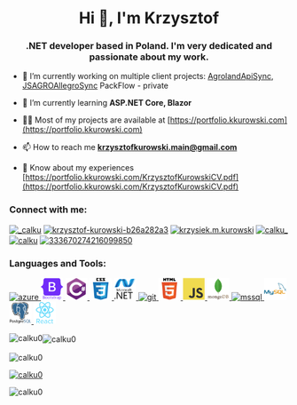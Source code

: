<h1 align="center">Hi 👋, I'm Krzysztof</h1>
<h3 align="center">.NET developer based in Poland. I'm very dedicated and passionate about my work.</h3>

- 🔭 I’m currently working on multiple client projects: [AgrolandApiSync](https://github.com/calKU0/TeachagroApiSync), [JSAGROAllegroSync](https://github.com/calKU0/JSAGROAllegroSync) PackFlow - private

- 🌱 I’m currently learning **ASP.NET Core, Blazor**

- 👨‍💻 Most of my projects are available at [https://portfolio.kkurowski.com](https://portfolio.kkurowski.com)

- 📫 How to reach me **krzysztofkurowski.main@gmail.com**

- 📄 Know about my experiences [https://portfolio.kkurowski.com/KrzysztofKurowskiCV.pdf](https://portfolio.kkurowski.com/KrzysztofKurowskiCV.pdf)

<h3 align="left">Connect with me:</h3>
<p align="left">
<a href="https://twitter.com/_calku" target="blank"><img align="center" src="https://raw.githubusercontent.com/rahuldkjain/github-profile-readme-generator/master/src/images/icons/Social/twitter.svg" alt="_calku" height="30" width="40" /></a>
<a href="https://linkedin.com/in/krzysztof-kurowski-b26a282a3" target="blank"><img align="center" src="https://raw.githubusercontent.com/rahuldkjain/github-profile-readme-generator/master/src/images/icons/Social/linked-in-alt.svg" alt="krzysztof-kurowski-b26a282a3" height="30" width="40" /></a>
<a href="https://fb.com/krzysiek.m.kurowski" target="blank"><img align="center" src="https://raw.githubusercontent.com/rahuldkjain/github-profile-readme-generator/master/src/images/icons/Social/facebook.svg" alt="krzysiek.m.kurowski" height="30" width="40" /></a>
<a href="https://instagram.com/calku_" target="blank"><img align="center" src="https://raw.githubusercontent.com/rahuldkjain/github-profile-readme-generator/master/src/images/icons/Social/instagram.svg" alt="calku_" height="30" width="40" /></a>
<a href="https://www.youtube.com/c/calku" target="blank"><img align="center" src="https://raw.githubusercontent.com/rahuldkjain/github-profile-readme-generator/master/src/images/icons/Social/youtube.svg" alt="calku" height="30" width="40" /></a>
<a href="https://discord.gg/333670274216099850" target="blank"><img align="center" src="https://raw.githubusercontent.com/rahuldkjain/github-profile-readme-generator/master/src/images/icons/Social/discord.svg" alt="333670274216099850" height="30" width="40" /></a>
</p>

<h3 align="left">Languages and Tools:</h3>
<p align="left"> <a href="https://azure.microsoft.com/en-in/" target="_blank" rel="noreferrer"> <img src="https://www.vectorlogo.zone/logos/microsoft_azure/microsoft_azure-icon.svg" alt="azure" width="40" height="40"/> </a> <a href="https://getbootstrap.com" target="_blank" rel="noreferrer"> <img src="https://raw.githubusercontent.com/devicons/devicon/master/icons/bootstrap/bootstrap-plain-wordmark.svg" alt="bootstrap" width="40" height="40"/> </a> <a href="https://www.w3schools.com/cs/" target="_blank" rel="noreferrer"> <img src="https://raw.githubusercontent.com/devicons/devicon/master/icons/csharp/csharp-original.svg" alt="csharp" width="40" height="40"/> </a> <a href="https://www.w3schools.com/css/" target="_blank" rel="noreferrer"> <img src="https://raw.githubusercontent.com/devicons/devicon/master/icons/css3/css3-original-wordmark.svg" alt="css3" width="40" height="40"/> </a> <a href="https://dotnet.microsoft.com/" target="_blank" rel="noreferrer"> <img src="https://raw.githubusercontent.com/devicons/devicon/master/icons/dot-net/dot-net-original-wordmark.svg" alt="dotnet" width="40" height="40"/> </a> <a href="https://git-scm.com/" target="_blank" rel="noreferrer"> <img src="https://www.vectorlogo.zone/logos/git-scm/git-scm-icon.svg" alt="git" width="40" height="40"/> </a> <a href="https://www.w3.org/html/" target="_blank" rel="noreferrer"> <img src="https://raw.githubusercontent.com/devicons/devicon/master/icons/html5/html5-original-wordmark.svg" alt="html5" width="40" height="40"/> </a> <a href="https://developer.mozilla.org/en-US/docs/Web/JavaScript" target="_blank" rel="noreferrer"> <img src="https://raw.githubusercontent.com/devicons/devicon/master/icons/javascript/javascript-original.svg" alt="javascript" width="40" height="40"/> </a> <a href="https://www.mongodb.com/" target="_blank" rel="noreferrer"> <img src="https://raw.githubusercontent.com/devicons/devicon/master/icons/mongodb/mongodb-original-wordmark.svg" alt="mongodb" width="40" height="40"/> </a> <a href="https://www.microsoft.com/en-us/sql-server" target="_blank" rel="noreferrer"> <img src="https://www.svgrepo.com/show/303229/microsoft-sql-server-logo.svg" alt="mssql" width="40" height="40"/> </a> <a href="https://www.mysql.com/" target="_blank" rel="noreferrer"> <img src="https://raw.githubusercontent.com/devicons/devicon/master/icons/mysql/mysql-original-wordmark.svg" alt="mysql" width="40" height="40"/> </a> <a href="https://www.postgresql.org" target="_blank" rel="noreferrer"> <img src="https://raw.githubusercontent.com/devicons/devicon/master/icons/postgresql/postgresql-original-wordmark.svg" alt="postgresql" width="40" height="40"/> </a> <a href="https://reactjs.org/" target="_blank" rel="noreferrer"> <img src="https://raw.githubusercontent.com/devicons/devicon/master/icons/react/react-original-wordmark.svg" alt="react" width="40" height="40"/> </a> </p>

<p><img align="left" src="https://github-readme-stats.vercel.app/api/top-langs?username=calku0&show_icons=true&theme=midnight-purple&locale=en&layout=compact" alt="calku0" /></p>

<p><img align="center" src="https://github-readme-streak-stats.herokuapp.com/?user=calku0&theme=midnight-purple" alt="calku0" /></p>

<p><img align="center" src="https://github-readme-stats.vercel.app/api?username=calku0&show_icons=true&theme=midnight-purple&locale=en" alt="calku0" /></p>


<p align="left"> <a href="https://github.com/ryo-ma/github-profile-trophy"><img src="https://github-profile-trophy.vercel.app/?username=calku0&theme=tokyonight" alt="calku0" /></a> </p>

<p align="left"> <img src="https://komarev.com/ghpvc/?username=calku0&label=Profile%20views&color=9701c1&style=flat" alt="calku0" /> </p>
